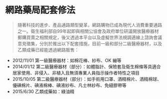 # 網路藥局配套修法

> 隨著科技的進步、產品通路類型變革，網路購物已成為現代人消費重要通路之一。衛生福利部自99年起即與相關公協會及政府單位研議開放醫療器材郵購買賣之相關規定，後又透過本平台以及虛擬世界法規調適線上諮詢會議意見徵集，分別於推出以下配套措施，目前一級和部分二級醫療器材，以及乙類成藥已經能透過網路販售：

+  2012/11/01 第一級醫療器材：如棉花棒、紗布、OK 繃等
+  2014/01/12 第二級醫療器材（部分）：如體脂計、保險套及衛生棉條等具適合居家使用、非侵入、非植入且無須專業人員指示操作者特性之項目
+  2015/10/05 第二級醫療器材（部分）：如手術用口罩、酒精棉片、酒精棉球、優碘棉片、碘液棉棒、碘液紗布、凡士林紗布、免縫膠帶等
+  2015/6/30 乙類成藥如：綠油精
